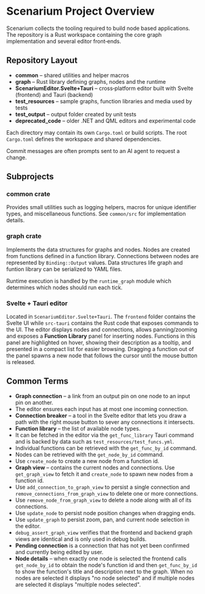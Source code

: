 # Scenarium Project Overview

Scenarium collects the tooling required to build node based applications. The repository is a Rust workspace containing the core graph implementation and several editor front‑ends.

## Repository Layout

- **common** – shared utilities and helper macros
- **graph** – Rust library defining graphs, nodes and the runtime
- **ScenariumEditor.Svelte+Tauri** – cross‑platform editor built with Svelte (frontend) and Tauri (backend)
- **test_resources** – sample graphs, function libraries and media used by tests
- **test_output** – output folder created by unit tests
- **deprecated_code** – older .NET and QML editors and experimental code

Each directory may contain its own `Cargo.toml` or build scripts.
The root `Cargo.toml` defines the workspace and shared dependencies.

Commit messages are often prompts sent to an AI agent to request a change.

## Subprojects

### common crate
Provides small utilities such as logging helpers, macros for unique identifier types, and miscellaneous functions.
See `common/src` for implementation details.

### graph crate
Implements the data structures for graphs and nodes. Nodes are created from functions defined in a function library.
Connections between nodes are represented by `Binding::Output` values.
Data structures life graph and funtion library can be serialized to YAML files.

Runtime execution is handled by the `runtime_graph` module which determines which nodes should run each tick.

### Svelte + Tauri editor
Located in `ScenariumEditor.Svelte+Tauri`. The `frontend` folder contains the Svelte UI while `src-tauri` contains the Rust code that exposes commands to the UI. The editor displays nodes and connections, allows panning/zooming and exposes a **Function Library** panel for inserting nodes. Functions in this panel are highlighted on hover, showing their description as a tooltip, and presented in a compact list for easier browsing. Dragging a function out of the panel spawns a new node that follows the cursor until the mouse button is released.

## Common Terms

- **Graph connection** – a link from an output pin on one node to an input pin on another.
- The editor ensures each input has at most one incoming connection.
- **Connection breaker** – a tool in the Svelte editor that lets you draw a path with the right mouse button to sever any connections it intersects.
- **Function library** – the list of available node types.
- It can be fetched in the editor via the `get_func_library` Tauri command and is backed by data such as `test_resources/test_funcs.yml`.
- Individual functions can be retrieved with the `get_func_by_id` command.
- Nodes can be retrieved with the `get_node_by_id` command.
- Use `create_node` to create a new node from a function id.
- **Graph view** – contains the current nodes and connections. Use `get_graph_view` to fetch it and `create_node` to spawn new nodes from a function id.
- Use `add_connection_to_graph_view` to persist a single connection and `remove_connections_from_graph_view` to delete one or more connections.
- Use `remove_node_from_graph_view` to delete a node along with all of its connections.
- Use `update_node` to persist node position changes when dragging ends.
- Use `update_graph` to persist zoom, pan, and current node selection in the editor.
- `debug_assert_graph_view` verifies that the frontend and backend graph views are identical and is only used in debug builds.
- **Pending connection** is a connection that has not yet been confirmed and currently being edited by user.
- **Node details** – when exactly one node is selected the frontend calls `get_node_by_id` to obtain the node's function id and then `get_func_by_id` to show the function's title and description next to the graph. When no nodes are selected it displays "no node selected" and if multiple nodes are selected it displays "multiple nodes selected".


